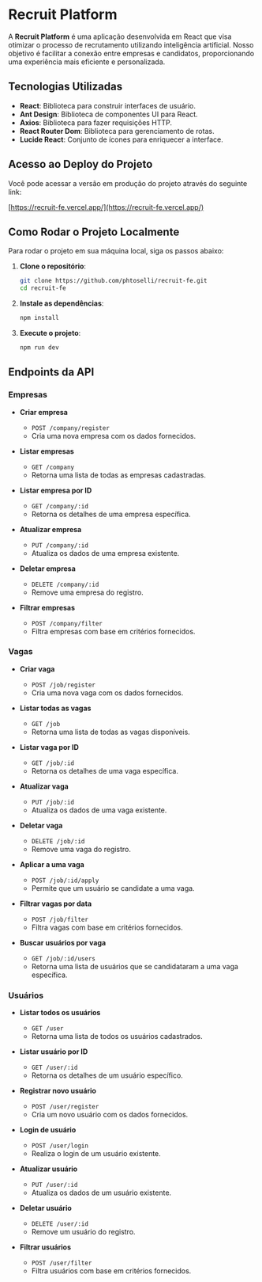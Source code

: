 # Recruit Platform

A **Recruit Platform** é uma aplicação desenvolvida em React que visa otimizar o processo de recrutamento utilizando inteligência artificial. Nosso objetivo é facilitar a conexão entre empresas e candidatos, proporcionando uma experiência mais eficiente e personalizada.

## Tecnologias Utilizadas

- **React**: Biblioteca para construir interfaces de usuário.
- **Ant Design**: Biblioteca de componentes UI para React.
- **Axios**: Biblioteca para fazer requisições HTTP.
- **React Router Dom**: Biblioteca para gerenciamento de rotas.
- **Lucide React**: Conjunto de ícones para enriquecer a interface.

## Acesso ao Deploy do Projeto

Você pode acessar a versão em produção do projeto através do seguinte link:

[https://recruit-fe.vercel.app/](https://recruit-fe.vercel.app/)

## Como Rodar o Projeto Localmente

Para rodar o projeto em sua máquina local, siga os passos abaixo:

1. **Clone o repositório**:
   ```bash
   git clone https://github.com/phtoselli/recruit-fe.git
   cd recruit-fe
   ```

2. **Instale as dependências**:
   ```bash
   npm install
   ```

3. **Execute o projeto**:
   ```bash
   npm run dev
   ```

## Endpoints da API

### Empresas

- **Criar empresa**
  - `POST /company/register`
  - Cria uma nova empresa com os dados fornecidos.

- **Listar empresas**
  - `GET /company`
  - Retorna uma lista de todas as empresas cadastradas.

- **Listar empresa por ID**
  - `GET /company/:id`
  - Retorna os detalhes de uma empresa específica.

- **Atualizar empresa**
  - `PUT /company/:id`
  - Atualiza os dados de uma empresa existente.

- **Deletar empresa**
  - `DELETE /company/:id`
  - Remove uma empresa do registro.

- **Filtrar empresas**
  - `POST /company/filter`
  - Filtra empresas com base em critérios fornecidos.

### Vagas

- **Criar vaga**
  - `POST /job/register`
  - Cria uma nova vaga com os dados fornecidos.

- **Listar todas as vagas**
  - `GET /job`
  - Retorna uma lista de todas as vagas disponíveis.

- **Listar vaga por ID**
  - `GET /job/:id`
  - Retorna os detalhes de uma vaga específica.

- **Atualizar vaga**
  - `PUT /job/:id`
  - Atualiza os dados de uma vaga existente.

- **Deletar vaga**
  - `DELETE /job/:id`
  - Remove uma vaga do registro.

- **Aplicar a uma vaga**
  - `POST /job/:id/apply`
  - Permite que um usuário se candidate a uma vaga.

- **Filtrar vagas por data**
  - `POST /job/filter`
  - Filtra vagas com base em critérios fornecidos.

- **Buscar usuários por vaga**
  - `GET /job/:id/users`
  - Retorna uma lista de usuários que se candidataram a uma vaga específica.

### Usuários

- **Listar todos os usuários**
  - `GET /user`
  - Retorna uma lista de todos os usuários cadastrados.

- **Listar usuário por ID**
  - `GET /user/:id`
  - Retorna os detalhes de um usuário específico.

- **Registrar novo usuário**
  - `POST /user/register`
  - Cria um novo usuário com os dados fornecidos.

- **Login de usuário**
  - `POST /user/login`
  - Realiza o login de um usuário existente.

- **Atualizar usuário**
  - `PUT /user/:id`
  - Atualiza os dados de um usuário existente.

- **Deletar usuário**
  - `DELETE /user/:id`
  - Remove um usuário do registro.

- **Filtrar usuários**
  - `POST /user/filter`
  - Filtra usuários com base em critérios fornecidos.

<!-- ## Autores -->
